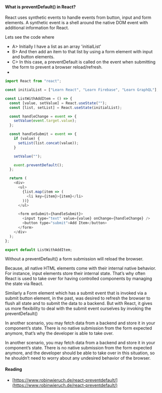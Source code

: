 #### What is preventDefault() in React?

React uses synthetic events to handle events from button, input and form elements. A synthetic event is a shell around the native DOM event with additional information for React.

Lets see the code where

- A> Initially I have a list as an array 'initialList'
- B> And then add an item to that list by using a form element with input and button elements.
- C> In this case, a preventDefault is called on the event when submitting the form to prevent a browser reload/refresh.
-

```js
import React from "react";

const initialList = ["Learn React", "Learn Firebase", "Learn GraphQL"];

const ListWithAddItem = () => {
  const [value, setValue] = React.useState("");
  const [list, setList] = React.useState(initialList);

  const handleChange = event => {
    setValue(event.target.value);
  };

  const handleSubmit = event => {
    if (value) {
      setList(list.concat(value));
    }

    setValue("");

    event.preventDefault();
  };

  return (
    <div>
      <ul>
        {list.map(item => (
          <li key={item}>{item}</li>
        ))}
      </ul>

      <form onSubmit={handleSubmit}>
        <input type="text" value={value} onChange={handleChange} />
        <button type="submit">Add Item</button>
      </form>
    </div>
  );
};

export default ListWithAddItem;
```

Without a preventDefault() a form submission will reload the browser.

Because, all native HTML elements come with their internal native behavior. For instance, input elements store their internal state. That’s why often React is used to take over for having controlled components by managing the state via React.

Similarly a Form element which has a submit event that is invoked via a submit button element, in the past, was desired to refresh the browser to flush all state and to submit the data to a backend. But with React, it gives us more flexibility to deal with the submit event ourselves by invoking the preventDefault()

In another scenario, you may fetch data from a backend and store it in your component’s state. There is no native submission from the form expected anymore, that’s why the developer is able to take over.

In another scenario, you may fetch data from a backend and store it in your component’s state. There is no native submission from the form expected anymore, and the developer should be able to take over in this situation, so he shouldn’t need to worry about any undesired behavior of the browser.

#### Reading

- [https://www.robinwieruch.de/react-preventdefault/](https://www.robinwieruch.de/react-preventdefault/)
